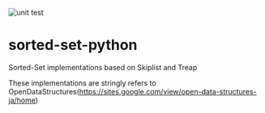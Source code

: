 ![unit test](https://github.com/MatsuTaku/sorted-set-python/actions/workflows/main.yml/badge.svg)
# sorted-set-python
Sorted-Set implementations based on Skiplist and Treap

These implementations are stringly refers to OpenDataStructures(https://sites.google.com/view/open-data-structures-ja/home)
